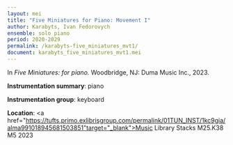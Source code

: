 ```yaml
---
layout: mei
title: "Five Miniatures for Piano: Movement I"
author: Karabyts, Ivan Fedorovych
ensemble: solo piano
period: 2020-2029
permalink: /karabyts-five_miniatures_mvt1/
document: karabyts_five_miniatures_mvt1.mei
---
```


In *Five Miniatures: for piano.* Woodbridge, NJ: Duma Music Inc., 2023. 

**Instrumentation summary**: piano

**Instrumentation group**: keyboard

**Location**: <a href="https://tufts.primo.exlibrisgroup.com/permalink/01TUN_INST/1kc9gia/alma991018945681503851"target="_blank">Music Library Stacks M25.K38 M5 2023</a>